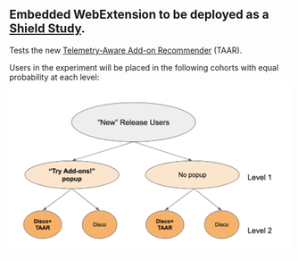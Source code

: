 ## Embedded WebExtension to be deployed as a [Shield Study](https://wiki.mozilla.org/Firefox/Shield/Shield_Studies).

Tests the new [Telemetry-Aware Add-on Recommender](https://github.com/mozilla/taar) (TAAR).

Users in the experiment will be placed in the following cohorts with equal probability at each level:
![Experiment Design](img/exp-design.png)
